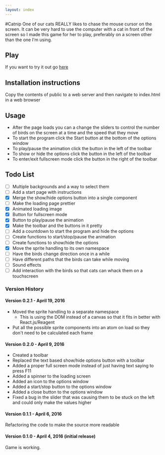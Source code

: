 ```yaml
---
layout: index
---
```



#Catnip
One of our cats REALLY likes to chase the mouse cursor on the screen. It can be very hard to use the computer with a
cat in front of the screen so I made this game for her to play, preferably on a screen other than the one I'm using.

## Play
If you want to try it out go [here](http://wadegulbrandsen.github.io/public/index.html)

## Installation instructions
Copy the contents of public to a web server and then navigate to index.html in a web browser

## Usage
* After the page loads you can a change the sliders to control the number of birds on the screen at a time and the speed
that they move
* To start the program click the Start button at the bottom of the options window
* To play/pause the animation click the button in the left of the toolbar
* To show or hide the options click the button in the left of the toolbar
* To enter/exit fullscreen mode click the button in the right of the toolbar

## Todo List

- [ ] Multiple backgrounds and a way to select them
- [ ] Add a start page with instructions
- [x] Merge the show/hide options button into a single component
- [ ] Make the loading page prettier
- [x] Animated loading image
- [x] Button for fullscreen mode
- [x] Button to play/pause the animation
- [x] Make the toolbar and the buttons in it pretty
- [ ] Add a countdown to start the program and hide the options
- [ ] Create functions to start/stop/pause the animation
- [ ] Create functions to show/hide the options
- [x] Move the sprite handling to its own namespace
- [ ] Have the birds change direction once in a while
- [ ] Have different paths that the birds can take while moving
- [ ] Sound effects
- [ ] Add interaction with the birds so that cats can whack them on a touchscreen

### Version History

#### Version 0.2.1 - April 19, 2016
- Moved the sprite handling to a separate namespace
  - This is using the DOM instead of a canvas so that it fits in better with React.js/Reagent
- Put all the possible sprite components into an atom on load so they don't need to be calculated each frame

#### Version 0.2.0 - April 9, 2016
- Created a toolbar
- Replaced the text based show/hide options button with a toolbar
- Added a proper full screen mode instead of just having text saying to press F11
- Added a spinner to the loading screen
- Added an icon to the options window
- Added a start/stop button to the options window
- Added a close button to the options window
- Fixed a bug in the slider that was causing them to be stuck on the left and could only make the values higher

#### Version 0.1.1 - April 6, 2016
Refactoring the code to make the source more readable

#### Version 0.1.0 - April 4, 2016 (initial release)
Game is working.